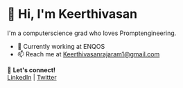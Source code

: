 # 👋 Hi, I'm Keerthivasan  

I'm a computerscience grad who loves Promptengineering.  
- 🔭 Currently working at ENQOS  
- 📫 Reach me at Keerthivasanrajaram1@gmail.com

📌 **Let's connect!**  
[LinkedIn](https://www.linkedin.com/in/keerthi-vasan478/) | [Twitter](https://x.com/Keerthi478)  

